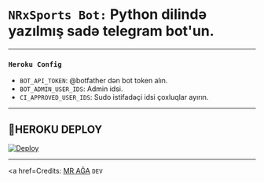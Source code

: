 # ```NRxSports Bot:``` **Python dilində yazılmış sadə telegram bot'un.**

--------
### ```Heroku Config```
- `BOT_API_TOKEN`: @botfather dən bot token alın.
- `BOT_ADMIN_USER_IDS`: Admin idsi.
- `CI_APPROVED_USER_IDS`: Sudo istifadəçi idsi çoxluqlar ayırın.
 
---------
## 🍁**HEROKU DEPLOY**
<a href="https://heroku.com/deploy?template=https://github.com/AzeMusic/superbot">
  <img src="https://www.herokucdn.com/deploy/button.svg" alt="Deploy">
</a>

--------
<a href=Credits:
   [MR AĞA](t.me/tenha055) ```DEV```
</a>
